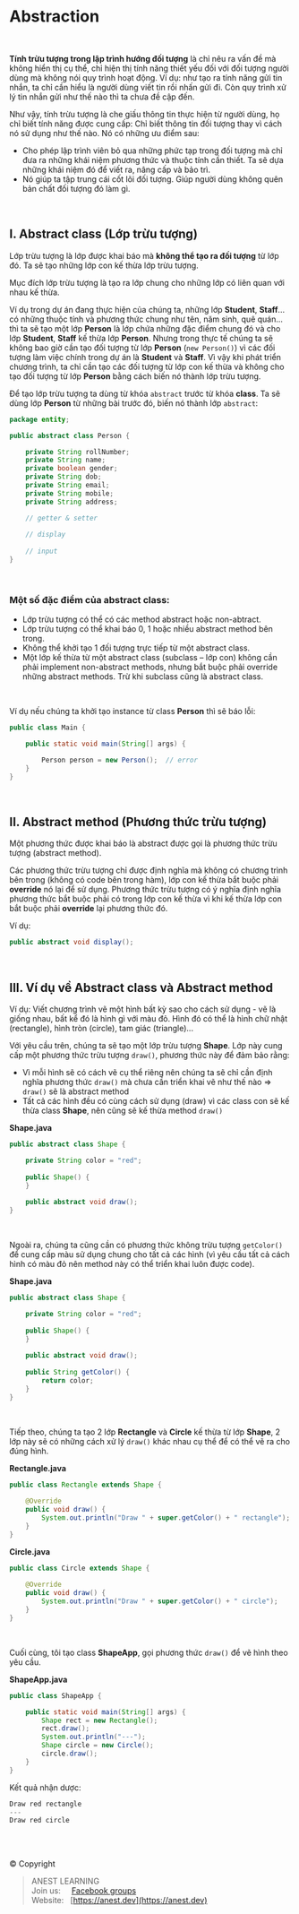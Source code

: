 # Abstraction

<br />

**Tính trừu tượng trong lập trình hướng đối tượng** là chỉ nêu ra vấn đề mà không hiển thị cụ thể, chỉ hiện thị tính năng thiết yếu đối với đối tượng người dùng mà không nói quy trình hoạt động. Ví dụ: như tạo ra tính năng gửi tin nhắn, ta chỉ cần hiểu là người dùng viết tin rồi nhấn gửi đi. Còn quy trình xử lý tin nhắn gửi như thế nào thì ta chưa đề cập đến.

Như vậy, tính trừu tượng là che giấu thông tin thực hiện từ người dùng, họ chỉ biết tính năng được cung cấp: Chỉ biết thông tin đối tượng thay vì cách nó sử dụng như thế nào. Nó có những ưu điểm sau:

- Cho phép lập trình viên bỏ qua những phức tạp trong đối tượng mà chỉ đưa ra những khái niệm phương thức và thuộc tính cần thiết. Ta sẽ dựa những khái niệm đó để viết ra, nâng cấp và bảo trì.
- Nó giúp ta tập trung cái cốt lõi đối tượng. Giúp người dùng không quên bản chất đối tượng đó làm gì.

<br />

## I. Abstract class (Lớp trừu tượng)

Lớp trừu tượng là lớp được khai báo mà **không thể tạo ra đối tượng** từ lớp đó. Ta sẽ tạo những lớp con kế thừa lớp trừu tượng.

Mục đích lớp trừu tượng là tạo ra lớp chung cho những lớp có liên quan với nhau kế thừa.

Ví dụ trong dự án đang thực hiện của chúng ta, những lớp **Student**, **Staff**... có những thuộc tính và phương thức chung như tên, năm sinh, quê quán... thì ta sẽ tạo một lớp **Person** là lớp chứa những đặc điểm chung đó và cho lớp **Student**, **Staff** kế thừa lớp **Person**. Nhưng trong thực tế chúng ta sẽ không bao giờ cần tạo đối tượng từ lớp **Person** (`new Person()`) vì các đối tượng làm việc chính trong dự án là **Student** và **Staff**. Vì vậy khi phát triển chương trình, ta chỉ cần tạo các đối tượng từ lớp con kế thừa và không cho tạo đối tượng từ lớp **Person** bằng cách biến nó thành lớp trừu tượng.

Để tạo lớp trừu tượng ta dùng từ khóa `abstract` trước từ khóa **class**. Ta sẽ dùng lớp **Person** từ những bài trước đó, biến nó thành lớp `abstract`:

```java
package entity;

public abstract class Person {

    private String rollNumber;
    private String name;
    private boolean gender;
    private String dob;
    private String email;
    private String mobile;
    private String address;

    // getter & setter
    
    // display
    
    // input
}
```

<br />

### Một số đặc điểm của abstract class:

- Lớp trừu tượng có thể có các method abstract hoặc non-abtract.
- Lớp trừu tượng có thể khai báo 0, 1 hoặc nhiều abstract method bên trong.
- Không thể khởi tạo 1 đối tượng trực tiếp từ một abstract class.
- Một lớp kế thừa từ một abstract class (subclass – lớp con) không cần phải implement non-abstract methods, nhưng bắt buộc phải override những abstract methods. Trừ khi subclass cũng là abstract class.

<br />

Ví dụ nếu chúng ta khởi tạo instance từ class **Person** thì sẽ báo lỗi:

```java
public class Main {

    public static void main(String[] args) {

        Person person = new Person();  // error
    }
}
```

<br />

## II. Abstract method (Phương thức trừu tượng)

Một phương thức được khai báo là abstract được gọi là phương thức trừu tượng (abstract method).

Các phương thức trừu tượng chỉ được định nghĩa mà không có chương trình bên trong (không có code bên trong hàm), lớp con kế thừa bắt buộc phải **override** nó lại để sử dụng. Phương thức trừu tượng có ý nghĩa định nghĩa phương thức bắt buộc phải có trong lớp con kế thừa vì khi kế thừa lớp con bắt buộc phải **override** lại phương thức đó.

Ví dụ: 
```java
public abstract void display();
```

<br />

## III. Ví dụ về Abstract class và Abstract method

Ví dụ: Viết chương trình vẽ một hình bất kỳ sao cho cách sử dụng - vẽ là giống nhau, bất kể đó là hình gì với màu đỏ. Hình đó có thể là hình chữ nhật (rectangle), hình tròn (circle), tam giác (triangle)...

Với yêu cầu trên, chúng ta sẽ tạo một lớp trừu tượng **Shape**. Lớp này cung cấp một phương thức trừu tượng `draw()`, phương thức này để đảm bảo rằng:
- Vì mỗi hình sẽ có cách vẽ cụ thể riêng nên chúng ta sẽ chỉ cần định nghĩa phương thức `draw()` mà chưa cần triển khai vẽ như thế nào => `draw()` sẽ là abstract method
- Tất cả các hình đều có cùng cách sử dụng (draw) vì các class con sẽ kế thừa class **Shape**, nên cũng sẽ kế thừa method `draw()`

**Shape.java**
```java
public abstract class Shape {

    private String color = "red";
     
    public Shape() {         
    }
     
    public abstract void draw();
}
```

<br />

Ngoài ra, chúng ta cũng cần có phương thức không trừu tượng `getColor()` để cung cấp màu sử dụng chung cho tất cả các hình (vì yêu cầu tất cả cách hình có màu đỏ nên method này có thể triển khai luôn được code). 

**Shape.java**
```java
public abstract class Shape {

    private String color = "red";
     
    public Shape() {         
    }
    
    public abstract void draw();
     
    public String getColor() {
        return color;
    }
}
```

<br />

Tiếp theo, chúng ta tạo 2 lớp **Rectangle** và **Circle** kế thừa từ lớp **Shape**, 2 lớp này sẽ có những cách xử lý `draw()` khác nhau cụ thể để có thể vẽ ra cho đúng hình. 

**Rectangle.java**
```java
public class Rectangle extends Shape {
 
    @Override
    public void draw() {
        System.out.println("Draw " + super.getColor() + " rectangle");
    }
}
```

**Circle.java**
```java
public class Circle extends Shape {
 
    @Override
    public void draw() {
        System.out.println("Draw " + super.getColor() + " circle");
    } 
}
```

<br />

Cuối cùng, tôi tạo class **ShapeApp**, gọi phương thức `draw()` để vẽ hình theo yêu cầu.

**ShapeApp.java**
```java
public class ShapeApp {

    public static void main(String[] args) {
        Shape rect = new Rectangle();
        rect.draw();
        System.out.println("---");
        Shape circle = new Circle();
        circle.draw();      
    }
}
```

Kết quả nhận dược:
```java
Draw red rectangle
---
Draw red circle
```

<br />

##  

© Copyright
> ANEST LEARNING  
> Join us: &nbsp;&nbsp;&nbsp; [Facebook groups](https://www.facebook.com/groups/anest.learning/)  
> Website: &nbsp; [https://anest.dev](https://anest.dev) 
